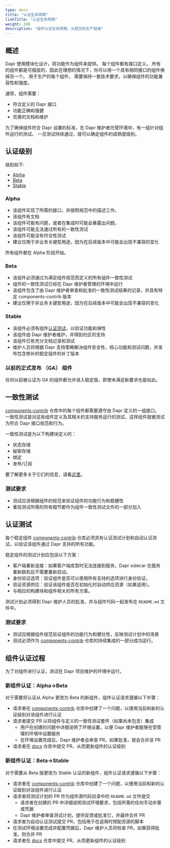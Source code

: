 ```yaml
---
type: docs
title: "认证生命周期"
linkTitle: "认证生命周期"
weight: 200
description: "组件认证生命周期，从提交到生产就绪"
---
```


## 概述

Dapr 使用模块化设计，将功能作为组件来提供。 每个组件都有接口定义。  所有的组件都是可插拔的，因此在理想的情况下，你可以用一个具有相同接口的组件换掉另一个。 用于生产的每个组件， 需要保持一套技术要求，以确保组件的功能兼容性和强度。

通常，组件需要：
- 符合定义的 Dapr 接口
- 功能正确和强健
- 完善的文档和维护

为了确保组件符合 Dapr 设置的标准，在 Dapr 维护者托管环境中，有一组针对组件运行的测试。 一旦测试持续通过，就可以确定组件的成熟度级别。

## 认证级别

级别如下:
- [Alpha](#alpha)
- [Beta](#beta)
- [Stable](#stable)

### Alpha

- 该组件实现了所需的接口，并按照规范中的描述工作。
- 该组件有文档
- 该组件可能有问题，或者在集成时可能会暴露出问题。
- 该组件可能无法通过所有的一致性测试
- 该组件可能没有符合性测试
- 建议仅用于非业务关键型用途，因为在后续版本中可能会出现不兼容的变化

所有组件都在 Alpha 阶段开始。

### Beta

- 该组件必须通过为满足组件规范而定义的所有组件一致性测试
- 组件的一致性测试已经在 Dapr 维护者管理的环境中运行
- 该组件包含了由 Dapr 维护者审查和批准的一致性测试结果的记录，并具有特定 components-contrib 版本
- 建议仅用于非业务关键型用途，因为在后续版本中可能会出现不兼容的变化

### Stable

- 该组件必须有组件[认证测试](#certification-tests)，以验证功能和弹性
- 该组件由 Dapr 维护者维护，并得到社区的支持
- 该组件已有充分文档记录和测试
- 维护人员将根据 Dapr 支持策略解决组件安全性、核心功能和测试问题，并发布包含修补的稳定组件的补丁版本

### 以前的正式发布 （GA） 组件

任何以前被认证为 GA 的组件都允许进入稳定版，即使未满足新要求也是如此。

## 一致性测试

[components-contrib](https://github.com/dapr/components-contrib) 仓库中的每个组件都需要遵守由 Dapr 定义的一组接口。 一致性测试是对这些组件定义及其相关的支持服务运行的测试，这样组件就被测试为符合 Dapr 接口规范和行为。

一致性测试是为以下构建块定义的：

- 状态存储
- 秘密存储
- 绑定
- 发布/订阅

要了解更多关于它们的信息，请看[这里](https://github.com/dapr/components-contrib/blob/master/tests/conformance/README.md)。

### 测试要求

- 测试应该根据组件的规范来验证组件的功能行为和稳健性
- 重现测试所需的所有细节都作为组件一致性测试文件的一部分加入

## 认证测试

每个稳定组件 [components-contrib](https://github.com/dapr/components-contrib) 仓库必须具有认证测试计划和自动认证测试，以验证该组件通过 Dapr 支持的所有功能。

稳定组件的测试计划应包括以下方案：

- 客户端重新连接：如果客户端库暂时无法连接到服务，Dapr sidecar 在服务重新联机后不需要重新启动。
- 身份验证选项：验证组件是否可以使用所有支持的选项进行身份验证。
- 验证资源供应：验证该组件是否在初始化时自动供应资源（如果适用）。
- 与相应的构建块和组件相关的所有方案。

测试计划必须得到 Dapr 维护人员的批准，并与组件代码一起发布在 `README.md` 文件中。

### 测试要求

- 测试应根据组件规范验证组件的功能行为和健壮性，反映测试计划中的场景
- 测试必须作为 [components-contrib](https://github.com/dapr/components-contrib) 仓库的持续集成的一部分成功运行。


## 组件认证过程

为了对组件进行认证，测试在 Dapr 项目维护的环境中运行。

### 新组件认证：Alpha->Beta

对于需要将认证从 Alpha 更改为 Beta 的新组件，组件认证请求遵循以下步骤：
- 请求者在 [components-contrib](https://github.com/dapr/components-contrib) 仓库中创建了一个问题，以便用当前和新的认证级别对该组件进行认证
- 请求者提交 PR 以将组件与定义的一致性测试套件（如果尚未包含）集成
    - 用户在创建的问题中详细说明了环境设置，以便 Dapr 维护者能够在受管理的环境中设置服务
    - 在环境设置完成后，Dapr 维护者会审查 PR，如果批准，就会合并该 PR
- 请求者在 [docs](https://github.com/dapr/docs) 仓库中提交 PR，从而更新组件的认证级别

### 新组件认证：Beta->Stable

对于需要从 Beta 版更改为 Stable 认证的新组件，组件认证请求遵循以下步骤：
- 请求者在 [components-contrib](https://github.com/dapr/components-contrib) 仓库中创建了一个问题，以便用当前和新的认证级别对该组件进行认证
- 请求者将测试计划的 PR 作为组件源代码目录中的 `README.md` 文件提交
    - 请求者在创建的 PR 中详细说明测试环境要求，包括所需的任何手动步骤或凭据
    - Dapr 维护者审查测试计划，提供反馈或批准它，并最终合并 PR
- 请求者为自动认证测试提交 PR，包括用于在适用时预配资源的脚本
- 在测试环境设置完成并配置凭据后，Dapr 维护人员将检查 PR，如果获得批准，则合并 PR
- 请求者在 [docs](https://github.com/dapr/docs) 仓库中提交 PR，从而更新组件的认证级别
